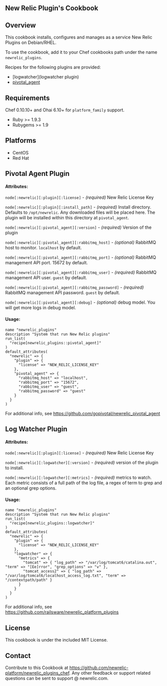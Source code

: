 ## New Relic Plugin's Cookbook ##

## Overview ##

This cookbook installs, configures and manages as a service New Relic Plugins on Debian/RHEL.

To use the cookbook, add it to your Chef cookbooks path under the name `newrelic_plugins`.

Recipes for the following plugins are provided:

 - [logwatcher](logwatcher plugin)
 - [pivotal_agent](#RabbitMQ-monitoring-plugin)

## Requirements ##

Chef 0.10.10+ and Ohai 6.10+ for `platform_family` support.

- Ruby >= 1.9.3 
- Rubygems >= 1.9

## Platforms ##
 - CentOS
 - Red Hat

## Pivotal Agent Plugin ##

#### Attributes: ####
 
 `node[:newrelic][:plugin][:license]` - _(required)_ New Relic License Key
 
 `node[:newrelic][:plugin][:install_path]` -  _(required)_ Install directory. Defaults to `/opt/newrelic`. Any downloaded files will be placed here. The plugin will be installed within this directory at `pivotal_agent`. 
 
 `node[:newrelic][:pivotal_agent][:version]` - _(required)_ Version of the plugin
 
 `node[:newrelic][:pivotal_agent][:rabbitmq_host]` -  _(optional)_ RabbitMQ host to monitor. `localhost` by default.
 
 `node[:newrelic][:pivotal_agent][:rabbitmq_port]` -  _(optional)_ RabbitMQ management API port. 15672 by default.
 
 `node[:newrelic][:pivotal_agent][:rabbitmq_user]` -  _(required)_ RabbitMQ management API user. `guest` by default.
 
 `node[:newrelic][:pivotal_agent][:rabbitmq_password]` - _(required)_ RabbitMQ management API password. `guest` by default.

 `node[:newrelic][:pivotal_agent][:debug]` - _(optional)_ debug model. You will get more logs in debug model.

#### Usage: ####

    name "newrelic_plugins"
    description "System that run New Relic plugins"
    run_list(
      "recipe[newrelic_plugins::pivotal_agent]"
    )
    default_attributes(
      "newrelic" => {
        "plugin" => { 
          "license" => "NEW_RELIC_LICENSE_KEY"
        },
        "pivotal_agent" => {
          "rabbitmq_host" => "localhost",
          "rabbitmq_port" => "15672",
          "rabbitmq_user" => "guest",
          "rabbitmq_password" => "guest"
        }
      }
    )

For additional info, see https://github.com/gopivotal/newrelic_pivotal_agent

## Log Watcher Plugin ##

#### Attributes: ####

 `node[:newrelic][:plugin][:license]` - _(required)_ New Relic License Key
 
 `node[:newrelic][:logwatcher][:version]` -  _(required)_ version of the plugin to install.
 
 `node[:newrelic][:logwatcher][:metrics]` - _(required)_ metrics to watch. Each metric consists of a full path of the log file, a regex of term to grep and an optional grep options.
 
#### Usage: ####

    name "newrelic_plugins"
    description "System that run New Relic plugins"
    run_list(
      "recipe[newrelic_plugins::logwatcher]"
    )
    default_attributes(
      "newrelic" => {
        "plugin" => { 
          "license" => "NEW_RELIC_LICENSE_KEY"
        },
        "logwatcher" => {
          "metrics" => {
            "tomcat" => { "log_path" => "/var/log/tomcat6/catalina.out", "term" => "[Ee]rror", "grep_options" => "v" },
            "tomcat_access2" => { "log_path" => "/var/log/tomcat6/localhost_access_log.txt", "term" => "/contextpath/path" }
          }
        }
      }
    )

For additional info, see https://github.com/railsware/newrelic_platform_plugins

## License ##

This cookbook is under the included MIT License.

## Contact ##

Contribute to this Cookbook at https://github.com/newrelic-platform/newrelic_plugins_chef. Any other feedback or support related questions can be sent to support @ newrelic.com. 